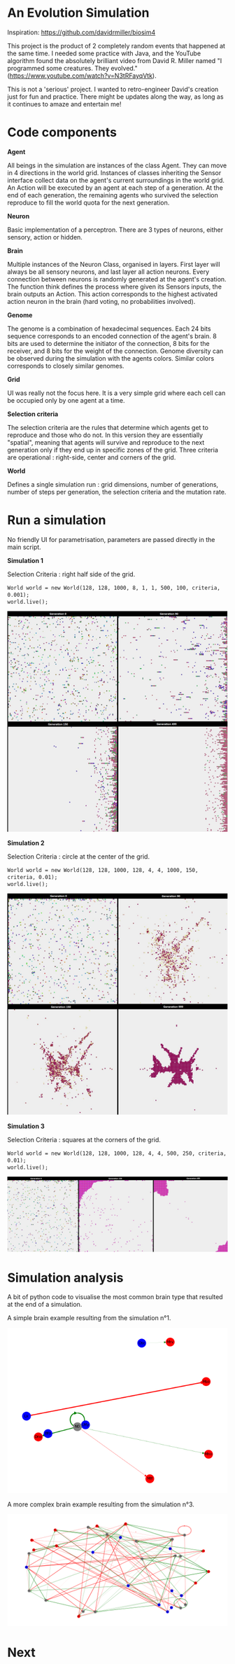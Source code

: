  
# An Evolution Simulation

Inspiration: https://github.com/davidrmiller/biosim4

This project is the product of 2 completely random events that happened at the same time. I needed some practice with
Java, and the YouTube algorithm found the absolutely brilliant video from David R. Miller named "I programmed some creatures. They
evolved." (https://www.youtube.com/watch?v=N3tRFayqVtk). 

This is not a 'serious' project. I wanted to retro-engineer David's creation just for fun and practice. There might be 
updates along the way, as long as it continues to amaze and entertain me!

# Code components

**Agent**

All beings in the simulation are instances of the class Agent. They can move in 4 directions in the world grid.
Instances of classes inheriting the Sensor interface collect data on the agent's current surroundings in the world grid.
An Action will be executed by an agent at each step of a generation. 
At the end of each generation, the remaining agents who survived the selection reproduce to fill the world quota for the
next generation.

**Neuron**

Basic implementation of a perceptron. There are 3 types of neurons, either sensory, action or hidden.

**Brain**

Multiple instances of the Neuron Class, organised in layers. First layer will always be all sensory neurons, and last 
layer all action neurons. Every connection between neurons is randomly generated at the agent's creation.
The function think defines the process where given its Sensors inputs, the brain outputs an Action. This action
corresponds to the highest activated action neuron in the brain (hard voting, no probabilities involved).

**Genome**

The genome is a combination of hexadecimal sequences. Each 24 bits sequence corresponds to an encoded connection of the
agent's brain. 8 bits are used to determine the initiator of the connection, 8 bits for the receiver, and 8 bits for the
weight of the connection. Genome diversity can be observed during the simulation with the agents colors. Similar colors
corresponds to closely similar genomes.

**Grid**

UI was really not the focus here. It is a very simple grid where each cell can be occupied only by one agent at a time.

**Selection criteria**

The selection criteria are the rules that determine which agents get to reproduce and those who do not. In this version
they are essentially "spatial", meaning that agents will survive and reproduce to the next generation only if they end 
up in specific zones of the grid. Three criteria are operational : right-side, center and corners of the grid.

**World**

Defines a single simulation run : grid dimensions, number of generations, number of steps per generation, the selection
criteria and the mutation rate.


# Run a simulation

No friendly UI for parametrisation, parameters are passed directly in the main script.

**Simulation 1**

Selection Criteria : right half side of the grid.
```
World world = new World(128, 128, 1000, 8, 1, 1, 500, 100, criteria, 0.001);
world.live();
```
![Simulation 1 summary](./images/simulation_1.png)

**Simulation 2**

Selection Criteria : circle at the center of the grid.
```
World world = new World(128, 128, 1000, 128, 4, 4, 1000, 150, criteria, 0.01);
world.live();
```
![Simulation 2 summary](./images/simulation_2.png)

**Simulation 3**

Selection Criteria : squares at the corners of the grid.
```
World world = new World(128, 128, 1000, 128, 4, 4, 500, 250, criteria, 0.01);
world.live();
```
![Simulation 3 summary](./images/simulation_4.png)

# Simulation analysis

A bit of python code to visualise the most common brain type that resulted at the end of a simulation.

A simple brain example resulting from the simulation n°1.

![Brain example](./images/simulation_1_brain.png)

A more complex brain example resulting from the simulation n°3.

![Complex brain example](./images/simulation_4_brain.png)

# Next
